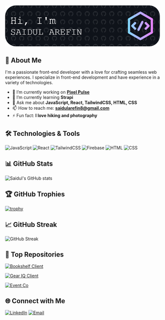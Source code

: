 ![Banner](./assets/github-header-image.png)

## 🚀 About Me

I'm a passionate front-end developer with a love for crafting seamless web experiences. I specialize in front-end development and have experience in a variety of technologies.
 
 - 🔭 I’m currently working on **[Pixel Pulse](https://github.com/codeninja-404/pixel_pulse)**
 - 🌱 I’m currently learning **Strapi**
 - 💬 Ask me about **JavaScript, React, TailwindCSS, HTML, CSS**
 - 📫 How to reach me: **[saidularefin8@gmail.com](mailto:saidularefin8@gmail.com)**
 - ⚡ Fun fact: **I love hiking and photography**

## 🛠️ Technologies & Tools

![JavaScript](https://img.shields.io/badge/JavaScript-323330?style=for-the-badge&logo=javascript&logoColor=F7DF1E)
![React](https://img.shields.io/badge/React-20232A?style=for-the-badge&logo=react&logoColor=61DAFB)
![TailwindCSS](https://img.shields.io/badge/TailwindCSS-06B6D4?style=for-the-badge&logo=tailwindcss&logoColor=white)
![Firebase](https://img.shields.io/badge/Firebase-FFCA28?style=for-the-badge&logo=firebase&logoColor=white)
![HTML](https://img.shields.io/badge/HTML-E34F26?style=for-the-badge&logo=html5&logoColor=white)
![CSS](https://img.shields.io/badge/CSS-1572B6?style=for-the-badge&logo=css3&logoColor=white)

## 📊 GitHub Stats

![Saidul's GitHub stats](https://github-readme-stats.vercel.app/api?username=codeninja-404&show_icons=true&theme=radical)

## 🏆 GitHub Trophies

[![trophy](https://github-profile-trophy.vercel.app/?username=codeninja-404&theme=onedark)](https://github.com/ryo-ma/github-profile-trophy)

## 📈 GitHub Streak

![GitHub Streak](https://github-readme-streak-stats.herokuapp.com/?user=codeninja-404&theme=radical)

## 📂 Top Repositories

[![Bookshelf Client](https://github-readme-stats.vercel.app/api/pin/?username=codeninja-404&repo=bookshelf-client&theme=radical)](https://github.com/codeninja-404/bookshelf-client)

[![Gear IQ Client](https://github-readme-stats.vercel.app/api/pin/?username=codeninja-404&repo=gear-iq-client&theme=radical)](https://github.com/codeninja-404/gear-iq-client)

[![Event Co](https://github-readme-stats.vercel.app/api/pin/?username=codeninja-404&repo=event-co&theme=radical)](https://github.com/codeninja-404/event-co)

## 🌐 Connect with Me

[![LinkedIn](https://img.shields.io/badge/LinkedIn-0A66C2?style=for-the-badge&logo=linkedin&logoColor=white)](https://www.linkedin.com/in/saidul-arefin-codeninja404)
[![Email](https://img.shields.io/badge/Email-D14836?style=for-the-badge&logo=gmail&logoColor=white)](mailto:saidularefin8@gmail.com)

